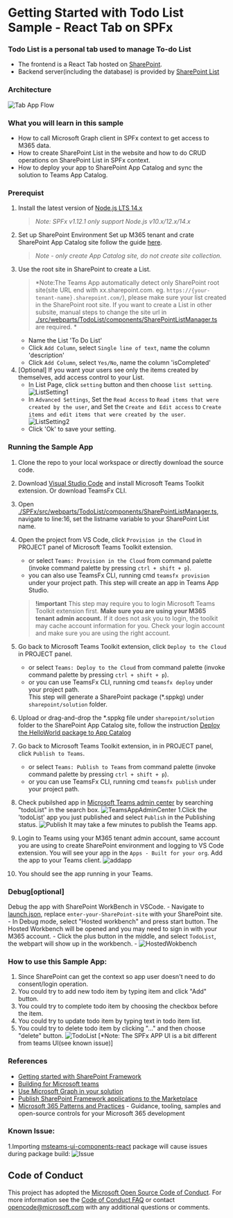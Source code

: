 # Getting Started with Todo List Sample - React Tab on SPFx

### Todo List is a personal tab used to manage To-do List

- The frontend is a React Tab hosted on [SharePoint](https://docs.microsoft.com/en-us/sharepoint/dev/spfx/build-for-teams-overview).
- Backend server(including the database) is provided by [SharePoint List](https://support.microsoft.com/en-us/office/introduction-to-lists-0a1c3ace-def0-44af-b225-cfa8d92c52d7) 

### Architecture

![Tab App Flow](images/TabAppFlow.jpg)

### What you will learn in this sample

- How to call Microsoft Graph client in SPFx context to get access to M365 data.
- How to create SharePoint List in the website and how to do CRUD operations on SharePoint List in SPFx context.
- How to deploy your app to SharePoint App Catalog and sync the solution to Teams App Catalog.

### Prerequist
1. Install the latest version of [Node.js LTS 14.x](https://nodejs.org/en/download/releases/)
    > *Note: SPFx v1.12.1 only support Node.js v10.x/12.x/14.x*
1. Set up SharePoint Environment
   Set up M365 tenant and crate SharePoint App Catalog site follow the guide [here](https://docs.microsoft.com/en-us/sharepoint/dev/spfx/set-up-your-developer-tenant).
   > *Note - only create App Catalog site, do not create site collection.*
1. Use the root site in SharePoint to create a List. 
    > *Note:The Teams App automatically detect only SharePoint root site(site URL end with xx.sharepoint.com. eg. `https://{your-tenant-name}.sharepoint.com/`), please make sure your list created in the SharePoint root site. If you want to create a List in other subsite, manual steps to change the site url in [./src/webparts/TodoList/components/SharePointListManager.ts](./src/webparts/TodoList/components/SharePointListManager.ts) are required. *
    - Name the List 'To Do List'
    - Click `Add Column`, select `Single line of text`, name the column 'description'
    - Click `Add Column`, select `Yes/No`, name the column 'isCompleted'
1. [Optional] If you want your users see only the items created by themselves, add access control to your List.
    - In List Page, click `setting` button and then choose `list setting`.
    ![ListSetting1](images/ListSetting1.png)
    - In `Advanced Settings`, Set the `Read Access` to `Read items that were created by the user`, and Set the `Create and Edit access` to `Create items and edit items that were created by the user`.
    ![ListSetting2](images/ListSetting2.png)
    - Click 'Ok' to save your setting.

### Running the Sample App
1. Clone the repo to your local workspace or directly download the source code. 
1. Download [Visual Studio Code](https://code.visualstudio.com) and install Microsoft Teams Toolkit extension. Or download TeamsFx CLI.
1. Open [./SPFx/src/webparts/TodoList/components/SharePointListManager.ts](./SPFx/src/webparts/TodoList/components/SharePointListManager.ts), navigate to line:16, set the listname variable to your SharePoint List name.
1. Open the project from VS Code, click `Provision in the Cloud` in PROJECT panel of Microsoft Teams Toolkit extension. 
    - or select `Teams: Provision in the Cloud` from command palette (invoke command palette by pressing `ctrl + shift + p`). 
    - you can also use TeamsFx CLI, running cmd `teamsfx provision` under your project path.
    This step will create an app in Teams App Studio.
    > **!important** This step may require you to login Microsoft Teams Toolkit extension first. **Make sure you are using your M365 tenant admin account.** 
    > If it does not ask you to login, the toolkit may cache account information for you. Check your login account and make sure you are using the right account.

1. Go back to Microsoft Teams Toolkit extension, click `Deploy to the Cloud` in PROJECT panel.
    - or select `Teams: Deploy to the Cloud` from command palette (invoke command palette by pressing `ctrl + shift + p`). 
    - or you can use TeamsFx CLI, running cmd `teamsfx deploy` under your project path.   
    This step will generate a SharePoint package (*.sppkg) under `sharepoint/solution` folder.
  
1. Upload or drag-and-drop the *.sppkg file under `sharepoint/solution` folder to the SharePoint App Catalog site, follow the instruction [Deploy the HelloWorld package to App Catalog](https://docs.microsoft.com/en-us/sharepoint/dev/spfx/web-parts/get-started/serve-your-web-part-in-a-sharepoint-page#deploy-the-helloworld-package-to-app-catalog)
1. Go back to Microsoft Teams Toolkit extension, in in PROJECT panel, click `Publish to Teams`. 
    - or select `Teams: Publish to Teams` from command palette (invoke command palette by pressing `ctrl + shift + p`).
    - or you can use TeamsFx CLI, running cmd `teamsfx publish` under your project path.

1. Check pubilshed app in [Microsoft Teams admin center](https://admin.teams.microsoft.com/policies/manage-apps) by searching "todoList" in the search box.
![TeamsAppAdminCenter](images/TeamsAppAdminCenter.png)
1.Click the 'todoList' app you just published and select `Publish` in the Publishing status.
![Publish](images/Publish.png)
It may take a few minutes to publish the Teams app.
1. Login to Teams using your M365 tenant admin account, same account you are using to create SharePoint environment and logging to VS Code extension. You will see your app in the `Apps - Built for your org`. Add the app to your Teams client.
![addapp](images/addapp.png)
1. You should see the app running in your Teams.

### Debug[optional]
Debug the app with SharePoint WorkBench in VSCode.
    - Navigate to [launch.json](.vscode/launch.json), replace `enter-your-SharePoint-site` with your SharePoint site.
    - In Debug mode, select "Hosted workbench" and press start button. The Hosted Workbench will be opened and you may need to sign in with your M365 account.
    - Click the plus button in the middle, and select `TodoList`, the webpart will show up in the workbench.
    - ![HostedWokbench](images/Workbench.png)

### How to use this Sample App:
1. Since SharePoint can get the context so app user doesn't need to do consent/login operation.
2. You could try to add new todo item by typing item and click "Add" button.
3. You could try to complete todo item by choosing the checkbox before the item.
4. You could try to update todo item by typing text in todo item list.
5. You could try to delete todo item by clicking "..." and then choose "delete" button.
    ![TodoList](images/ToDoListCRUD.gif)
    [*Note: The SPFx APP UI is a bit different from teams UI(see known issue)]


### References

- [Getting started with SharePoint Framework](https://docs.microsoft.com/en-us/sharepoint/dev/spfx/set-up-your-developer-tenant)
- [Building for Microsoft teams](https://docs.microsoft.com/en-us/sharepoint/dev/spfx/build-for-teams-overview)
- [Use Microsoft Graph in your solution](https://docs.microsoft.com/en-us/sharepoint/dev/spfx/web-parts/get-started/using-microsoft-graph-apis)
- [Publish SharePoint Framework applications to the Marketplace](https://docs.microsoft.com/en-us/sharepoint/dev/spfx/publish-to-marketplace-overview)
- [Microsoft 365 Patterns and Practices](https://aka.ms/m365pnp) - Guidance, tooling, samples and open-source controls for your Microsoft 365 development

### Known Issue:
1.Importing [msteams-ui-components-react](https://www.npmjs.com/package/msteams-ui-components-react) package will cause issues during package build:
![Issue](images/knownissue.png)

## Code of Conduct
This project has adopted the [Microsoft Open Source Code of Conduct](https://opensource.microsoft.com/codeofconduct/).
For more information see the [Code of Conduct FAQ](https://opensource.microsoft.com/codeofconduct/faq/) or
contact [opencode@microsoft.com](mailto:opencode@microsoft.com) with any additional questions or comments.
